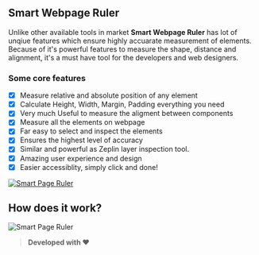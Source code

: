 ## Smart Webpage Ruler
Unlike other available tools in market **Smart Webpage Ruler** has lot of unqiue features which ensure highly accuarate measurement of elements. Because of it's powerful features to measure the shape, distance and alignment, it's a must have tool for the developers and web designers.


### Some core features

- [x] Measure relative and absolute position of any element
- [x] Calculate Height, Width, Margin, Padding everything you need
- [x] Very much Useful to measure the aligment between components
- [x] Measure all the elements on webpage
- [x] Far easy to select and inspect the elements
- [x] Ensures the highest level of accuracy
- [x] Similar and powerful as Zeplin layer inspection tool.
- [x] Amazing user experience and design
- [x] Easier accessiblity, simply click and done!

[![Smart Page Ruler](https://raw.githubusercontent.com/rbrahul/Smart-Webpage-Ruler/master/images/chrome.png)](https://chrome.google.com/webstore/detail/json-viewer-awesome/iemadiahhbebdklepanmkjenfdebfpfe)

## How does it work?

![Smart Page Ruler](https://raw.githubusercontent.com/rbrahul/Smart-Webpage-Ruler/master/images/smart-page-ruler-animated-image.gif)


> **Developed with ❤️**
